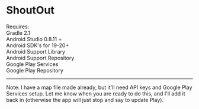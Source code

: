 ShoutOut
========
Requires:  
Gradle 2.1  
Android Studio 0.8.11 +  
Android SDK's for 19-20+  
Android Support Library  
Android Support Repository  
Google Play Services  
Google Play Repository  
  
--------
Note: I have a map file made already, but it'll need API keys and Google Play Services setup.  Let me know when you are ready to do this, and I'll add it back in (otherwise the app will just stop and say to update Play).
